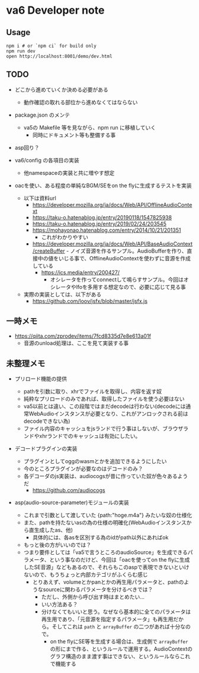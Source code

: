 # va6 Developer note

## Usage

```
npm i # or `npm ci` for build only
npm run dev
open http://localhost:8001/demo/dev.html
```

## TODO




- どこから進めていくか決める必要がある
    - 動作確認の取れる部位から進めなくてはならない




- package.json のメンテ
    - va5の Makefile 等を見ながら、npm run に移植していく
        - 同時にドキュメント等も整備する事


- asp回り？



- va6/config の各項目の実装
    - 他namespaceの実装と共に増やす想定






- oacを使い、ある程度の単純なBGM/SEをon the flyに生成するテストを実装
    - 以下は資料url
        - https://developer.mozilla.org/ja/docs/Web/API/OfflineAudioContext
        - https://taku-o.hatenablog.jp/entry/20190118/1547825938
        - https://taku-o.hatenablog.jp/entry/2019/02/24/203545
        - https://mohayonao.hatenablog.com/entry/2014/10/21/201351
            - これがわかりやすい
        - https://developer.mozilla.org/ja/docs/Web/API/BaseAudioContext/createBuffer
                - ノイズ音源を作るサンプル。AudioBufferを作り、直接中の値をいじる事で、OfflineAudioContextを使わずに音源を作成している
            - https://ics.media/entry/200427/
                - オシレータを作ってconnectして鳴らすサンプル。今回はオシレータやlfoを多用する想定なので、必要に応じて見る事
    - 実際の実装としては、以下がある
        - https://github.com/loov/jsfx/blob/master/jsfx.js



## 一時メモ


- https://qiita.com/zprodev/items/7fcd8335d7e8e613a01f
    - 音源のunload処理は、ここを見て実装する事




## 未整理メモ



- プリロード機能の提供
    - pathを引数に取り、xhrでファイルを取得し、内容を返す奴
    - 純粋なプリロードのみであれば、取得したファイルを使う必要はない
    - va5以前とは違い、この段階ではまだdecodeは行わない(decodeには通常WebAudioインスタンスが必要となり、これがアンロックされる前はdecodeできない為)
    - ファイル内容のキャッシュをjsランドで行う事はしないが、ブラウザランドやxhrランドでのキャッシュは有効にしたい。



- デコードプラグインの実装
    - プラグインとしてoggのwasmとかを追加できるようにしたい
    - 今のところプラグインが必要なのはデコードのみ？
    - 各デコーダのjs実装は、audiocogsが昔に作っていた奴が色々あるようだ
        - https://github.com/audiocogs



- asp(audio-source-parameter)モジュールの実装
    - これまで引数として渡していた {path:"hoge.m4a"} みたいな奴の仕様化
    - また、pathを持たないasの為の仕様の明確化(WebAudioインスタンスから直生成したas、他)
        - 具体的には、各asを区別する為のidがpath以外にあればok
    - もっと後の方がいいのでは？
    - つまり要件としては「va5で言うところのaudioSource」を生成できるパラメータ、という事なのだけど、今回は「oacを使ってon the flyに生成したSE音源」などもあるので、それらもこのaspで表現できないといけないので、もうちょっと内部カテゴリがふくらむ感じ
        - とりあえず、volumeとかpanとかの再生用パラメータと、pathのようなsourceに関わるパラメータを分けるべきでは？
            - ただし、外側から呼び出す時はまとめたい…
            - いい方法ある？
            - 分けなくてもいいと思う。なぜなら基本的に全てのパラメータは再生用であり、「元音源を指定するパラメータ」も再生用だから。そしてこれは `path` と `arrayBuffer` の二つがあれば十分なので。
                - on the flyにSE等を生成する場合は、生成側で `arrayBuffer` の形にまで作る、というルールで運用する。AudioContextのグラフ構造のまま渡す事はできない、というルールならこれで機能する








